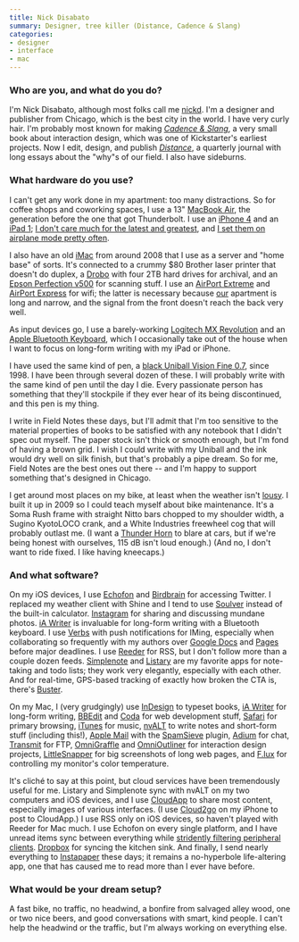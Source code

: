 ```yaml
---
title: Nick Disabato
summary: Designer, tree killer (Distance, Cadence & Slang)
categories:
- designer
- interface
- mac
---
```


### Who are you, and what do you do?

I'm Nick Disabato, although most folks call me [nickd](http://nickd.org "Nick's website."). I'm a designer and publisher from Chicago, which is the best city in the world. I have very curly hair. I'm probably most known for making [*Cadence & Slang*](http://cadence.cc "Nick's interaction design book."), a very small book about interaction design, which was one of Kickstarter's earliest projects. Now I edit, design, and publish [*Distance*](http://distance.cc "Nick's quarterly journal."), a quarterly journal with long essays about the "why"s of our field. I also have sideburns.

### What hardware do you use?

I can't get any work done in my apartment: too many distractions. So for coffee shops and coworking spaces, I use a 13" [MacBook Air][macbook-air], the generation before the one that got Thunderbolt. I use an [iPhone 4][iphone-4] and an [iPad 1][ipad]; [I don't care much for the latest and greatest](http://lastyearsmodel.org/ "A website for saving the planet through sheer laziness."), and [I set them on airplane mode pretty often](http://thedata.cc/post/4730535558/airplane-mode "Nick's post about Airplane Mode.").

I also have an old [iMac][] from around 2008 that I use as a server and "home base" of sorts. It's connected to a crummy $80 Brother laser printer that doesn't do duplex, a [Drobo][] with four 2TB hard drives for archival, and an [Epson Perfection v500][perfection-v500] for scanning stuff. I use an [AirPort Extreme][airport-extreme] and [AirPort Express][airport-express] for wifi; the latter is necessary because [our](http://www.torridly.org/ "Erin's website.") apartment is long and narrow, and the signal from the front doesn't reach the back very well.

As input devices go, I use a barely-working [Logitech MX Revolution][mx-revolution] and an [Apple Bluetooth Keyboard][keyboard], which I occasionally take out of the house when I want to focus on long-form writing with my iPad or iPhone.

I have used the same kind of pen, a [black Uniball Vision Fine 0.7][vision-fine-0.7], since 1998. I have been through several dozen of these. I will probably write with the same kind of pen until the day I die. Every passionate person has something that they'll stockpile if they ever hear of its being discontinued, and this pen is my thing.

I write in Field Notes these days, but I'll admit that I'm too sensitive to the material properties of books to be satisfied with any notebook that I didn't spec out myself. The paper stock isn't thick or smooth enough, but I'm fond of having a brown grid. I wish I could write with my Uniball and the ink would dry well on silk finish, but that's probably a pipe dream. So for me, Field Notes are the best ones out there -- and I'm happy to support something that's designed in Chicago.

I get around most places on my bike, at least when the weather isn't [lousy](http://www.life.com/gallery/55531/image/108758590/chicagos-insane-blizzard-2011 "An article about Chicago's blizzard of 2011."). I built it up in 2009 so I could teach myself about bike maintenance. It's a Soma Rush frame with straight Nitto bars chopped to my shoulder width, a Sugino KyotoLOCO crank, and a White Industries freewheel cog that will probably outlast me. (I want a [Thunder Horn][thunder-horn] to blare at cars, but if we're being honest with ourselves, 115 dB isn't loud enough.) (And no, I don't want to ride fixed. I like having kneecaps.)

### And what software?

On my iOS devices, I use [Echofon][echofon-ios] and [Birdbrain][birdbrain-ios] for accessing Twitter. I replaced my weather client with Shine and I tend to use [Soulver][soulver-ios] instead of the built-in calculator. [Instagram][instagram-ios] for sharing and discussing mundane photos. [iA Writer][ia-writer-ios] is invaluable for long-form writing with a Bluetooth keyboard. I use [Verbs][verbs-ios] with push notifications for IMing, especially when collaborating so frequently with my authors over [Google Docs][google-docs] and [Pages][] before major deadlines. I use [Reeder][reeder-ios] for RSS, but I don't follow more than a couple dozen feeds. [Simplenote][simplenote-ios] and [Listary][listary-ios] are my favorite apps for note-taking and todo lists; they work very elegantly, especially with each other. And for real-time, GPS-based tracking of exactly how broken the CTA is, there's [Buster][buster-ios].

On my Mac, I (very grudgingly) use [InDesign][] to typeset books, [iA Writer][ia-writer] for long-form writing, [BBEdit][] and [Coda][] for web development stuff, [Safari][] for primary browsing, [iTunes][] for music, [nvALT][] to write notes and short-form stuff (including this!), [Apple Mail][mail] with the [SpamSieve][] plugin, [Adium][] for chat, [Transmit][] for FTP, [OmniGraffle][] and [OmniOutliner][] for interaction design projects, [LittleSnapper][] for big screenshots of long web pages, and [F.lux][] for controlling my monitor's color temperature.

It's cliché to say at this point, but cloud services have been tremendously useful for me. Listary and Simplenote sync with nvALT on my two computers and iOS devices, and I use [CloudApp][] to share most content, especially images of various interfaces. (I use [Cloud2go][cloud2go-ios] on my iPhone to post to CloudApp.) I use RSS only on iOS devices, so haven't played with Reeder for Mac much. I use Echofon on every single platform, and I have unread items sync between everything while [stridently filtering peripheral clients](http://thedata.cc/post/13209321061/filtering "Nick's post on filtering."). [Dropbox][] for syncing the kitchen sink. And finally, I send nearly everything to [Instapaper][] these days; it remains a no-hyperbole life-altering app, one that has caused me to read more than I ever have before.

### What would be your dream setup?

A fast bike, no traffic, no headwind, a bonfire from salvaged alley wood, one or two nice beers, and good conversations with smart, kind people. I can't help the headwind or the traffic, but I'm always working on everything else.

[imac]: https://www.apple.com/imac/ "An all-in-one computer."
[iphone-4]: https://en.wikipedia.org/wiki/IPhone_4 "A smartphone."
[ipad]: https://www.apple.com/ipad/ "A tablet device."
[thunder-horn]: http://www.dinosaurlifestyle.com/thunder-horn-1st-gen-_p00451c49d1.html "A very loud horn for bicycles."
[airport-extreme]: https://www.apple.com/airport-extreme/ "A wireless access point."
[airport-express]: https://www.apple.com/airport-express/ "A small wireless access point."
[macbook-air]: https://www.apple.com/macbook-air/ "A very thin laptop."
[mx-revolution]: https://www.amazon.com/Logitech-Revolution-Cordless-Laser-Mouse/dp/B000HCT12O "A wireless laser mouse."
[drobo]: http://en.wikipedia.org/wiki/Drobo#Overview "A hardware-based backup system."
[vision-fine-0.7]: https://www.staples.com/uni-ball-Vision-Rollerball-Pens-Fine-Point-Black-Dozen/product_433910 "A pen."
[keyboard]: https://www.apple.com/keyboard/ "The keyboard."
[perfection-v500]: https://www.amazon.com/Epson-Perfection-Photo-Scanner-V550/dp/B00E1O74SW "A photo scanner."
[reeder-ios]: http://reederapp.com/ios/ "A Google Reader client for iOS."
[ia-writer-ios]: https://itunes.apple.com/us/app/ia-writer/id392502056 "A focus-oriented writing application for iOS."
[indesign]: https://www.adobe.com/products/indesign.html "A desktop/web publishing application."
[ia-writer]: https://ia.net/writer/updates/ia-writer-for-mac "A full-screen writing tool for the Mac."
[instagram-ios]: https://itunes.apple.com/us/app/instagram/id389801252 "A photo taking/sharing app."
[instapaper]: https://www.instapaper.com/ "A web tool for saving pages to read later."
[itunes]: https://www.apple.com/itunes/ "A jukebox application and online store."
[nvalt]: http://brettterpstra.com/projects/nvalt/ "A fork of Notational Velocity with extra features."
[google-docs]: https://en.wikipedia.org/wiki/Google_Docs "A web-based office suite."
[transmit]: https://panic.com/transmit/ "An FTP/SFTP client for the Mac."
[safari]: https://www.apple.com/safari/ "A fast web browser."
[simplenote-ios]: https://itunes.apple.com/us/app/simplenote/id289429962 "A note app with cloud syncing."
[spamsieve]: https://c-command.com/spamsieve/ "Bayesian spam filtering for Mac mail clients."
[soulver-ios]: http://www.acqualia.com/soulver/iphone/ "An app that's a cross between a spreadsheet and a calculator."
[adium]: https://en.wikipedia.org/wiki/Adium "A multi-protocol chat application for the Mac."
[f.lux]: https://justgetflux.com/ "A tool to make the colour of your screen adapt to the current time of day."
[omnioutliner]: https://www.omnigroup.com/omnioutliner/ "To-do/task management software for Mac OS X."
[omnigraffle]: https://www.omnigroup.com/omnigraffle/ "Diagramming software for the Mac."
[mail]: https://en.wikipedia.org/wiki/Mail_(application) "The default Mac OS X mail client."
[cloudapp]: https://www.getcloudapp.com/ "A cloud-based file sharing menubar app for Mac OS X."
[cloud2go-ios]: https://www.macworld.com/product/662471/cloud2go.html "A CloudApp client app."
[coda]: https://panic.com/coda/ "A single-window HTML/web tool for the Mac."
[dropbox]: https://www.dropbox.com/ "Online syncing and storage."
[verbs-ios]: http://verbs.im/ "A multi-protocol IM app."
[echofon-ios]: https://itunes.apple.com/us/app/echofon-for-twitter/id286756410 "A Twitter client for iOS."
[birdbrain-ios]: http://birdbrainapp.com/ "An app that tracks changes in your Twitter account."
[bbedit]: http://www.barebones.com/products/bbedit/ "A text editor for the Mac."
[buster-ios]: https://itunes.apple.com/us/app/buster-the-chicago-bus-train/id312109511 "A Chicago bus and train tracker for iOS."
[littlesnapper]: https://realmacsoftware.com/ember/ "A screen capture and collection tool for the Mac."
[listary-ios]: http://listaryapp.com/ "A list app that supports Simplenote."
[pages]: https://www.apple.com/pages/ "A Mac word processor and layout tool from Apple."
